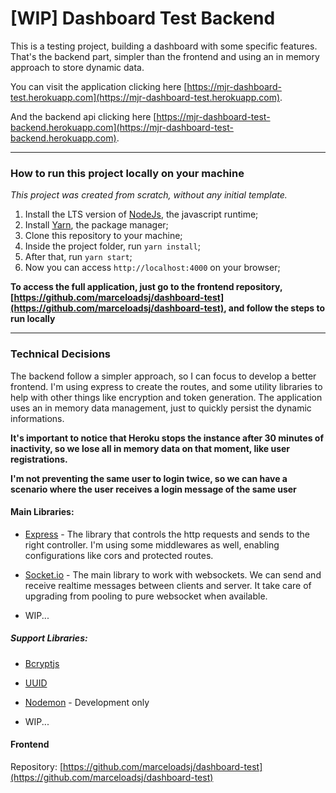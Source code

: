 # [WIP] Dashboard Test Backend

This is a testing project, building a dashboard with some specific features.
That's the backend part, simpler than the frontend and using an in memory approach to store dynamic data.

You can visit the application clicking here [https://mjr-dashboard-test.herokuapp.com](https://mjr-dashboard-test.herokuapp.com).

And the backend api clicking here [https://mjr-dashboard-test-backend.herokuapp.com](https://mjr-dashboard-test-backend.herokuapp.com).

---

### How to run this project locally on your machine

_This project was created from scratch, without any initial template._

1. Install the LTS version of [NodeJs](https://nodejs.org/en/), the javascript runtime;
2. Install [Yarn](https://yarnpkg.com/), the package manager;
3. Clone this repository to your machine;
4. Inside the project folder, run `yarn install`;
5. After that, run `yarn start`;
6. Now you can access `http://localhost:4000` on your browser;

**To access the full application, just go to the frontend repository, [https://github.com/marceloadsj/dashboard-test](https://github.com/marceloadsj/dashboard-test), and follow the steps to run locally**

---

### Technical Decisions

The backend follow a simpler approach, so I can focus to develop a better frontend. I'm using express to create the routes, and some utility libraries to help with other things like encryption and token generation. The application uses an in memory data management, just to quickly persist the dynamic informations.

**It's important to notice that Heroku stops the instance after 30 minutes of inactivity, so we lose all in memory data on that moment, like user registrations.**

**I'm not preventing the same user to login twice, so we can have a scenario where the user receives a login message of the same user**

#### Main Libraries:

- [Express](https://expressjs.com/) - The library that controls the http requests and sends to the right controller. I'm using some middlewares as well, enabling configurations like cors and protected routes.

- [Socket.io](https://socket.io/) - The main library to work with websockets. We can send and receive realtime messages between clients and server. It take care of upgrading from pooling to pure websocket when available.

- WIP...

##### Support Libraries:

- [Bcryptjs](https://www.npmjs.com/package/bcryptjs)
- [UUID](https://www.npmjs.com/package/uuid)
- [Nodemon](https://www.npmjs.com/package/nodemon) - Development only

- WIP...

#### Frontend

Repository:
[https://github.com/marceloadsj/dashboard-test](https://github.com/marceloadsj/dashboard-test)
